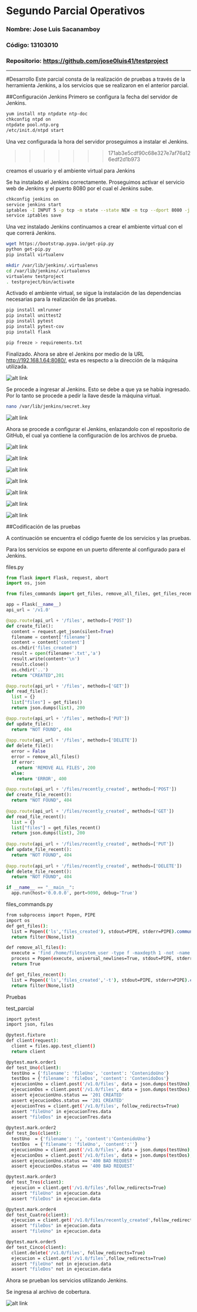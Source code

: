 # Segundo Parcial Operativos
### Nombre: Jose Luis Sacanamboy
### Código: 13103010
### Repositorio: https://github.com/jose0luis41/testproject

---------

#Desarrollo
Este parcial consta de la realización de pruebas a través de la herramienta Jenkins, a los servicios que se realizaron en el anterior parcial.

##Configuración Jenkins
Primero se configura la fecha del servidor de Jenkins.

```sh
yum install ntp ntpdate ntp-doc
chkconfig ntpd on
ntpdate pool.ntp.org
/etc/init.d/ntpd start
```
Una vez configurada la hora del servidor proseguimos a instalar el Jenkins.
>>>>>>> 171ab3e5cdf90c68e327e7af76a126edf2d1b973

creamos el usuario y el ambiente virtual para Jenkins

Se ha instalado el Jenkins correctamente. Proseguimos activar el servicio web de Jenkins y el puerto 8080 por el cual el Jenkins sube.

```sh
chkconfig jenkins on
service jenkins start
iptables -I INPUT 5 -p tcp -m state --state NEW -m tcp --dport 8080 -j ACCEPT
service iptables save
```
Una vez instalado Jenkins continuamos a crear el ambiente virtual con el que correrá Jenkins.

```sh
wget https://bootstrap.pypa.io/get-pip.py
python get-pip.py
pip install virtualenv

mkdir /var/lib/jenkins/.virtualenvs
cd /var/lib/jenkins/.virtualenvs
virtualenv testproject
. testproject/bin/activate
```

Activado el ambiente virtual, se sigue la instalación de las dependencias necesarias para la realización de las pruebas.

```sh
pip install xmlrunner
pip install unittest2
pip install pytest
pip install pytest-cov
pip install flask

pip freeze > requirements.txt
```
Finalizado. Ahora se abre el Jenkins por medio de la URL http://192.168.1.64:8080/, esta es respecto a la dirección de la máquina utilizada.

![alt link](https://github.com/jose0luis41/testproject/blob/master/images/CapturaDos.PNG)

Se procede a ingresar al Jenkins. Esto se debe a que ya se había ingresado. Por lo tanto se procede a pedir la llave desde la máquina virtual.

```sh
nano /var/lib/jenkins/secret.key
```

![alt link](https://github.com/jose0luis41/testproject/blob/master/images/CapturaDos.PNG)

Ahora se procede a configurar el Jenkins, enlazandolo con el repositorio de GitHub, el cual ya contiene la configuración de los archivos de prueba.

![alt link](https://github.com/jose0luis41/testproject/blob/master/images/CapturaCuatro.PNG)

![alt link](https://github.com/jose0luis41/testproject/blob/master/images/CapturaCinco.PNG)

![alt link](https://github.com/jose0luis41/testproject/blob/master/images/CapturaSeis.PNG)

![alt link](https://github.com/jose0luis41/testproject/blob/master/images/CapturaSiete.PNG)

![alt link](https://github.com/jose0luis41/testproject/blob/master/images/CapturaOnce.png)

![alt link](https://github.com/jose0luis41/testproject/blob/master/images/CapturaOctavo.PNG)

![alt link](https://github.com/jose0luis41/testproject/blob/master/images/CapturaNueve.PNG)

##Codificación de las pruebas

A continuación se encuentra el código fuente de los servicios y las pruebas.

Para los servicios se expone en un puerto diferente al configurado para el Jenkins.

files.py

```py
from flask import Flask, request, abort
import os, json

from files_commands import get_files, remove_all_files, get_files_recent

app = Flask(__name__)
api_url = '/v1.0'

@app.route(api_url + '/files', methods=['POST'])
def create_file():
  content = request.get_json(silent=True)
  filename = content['filename']
  content = content['content']
  os.chdir('files_created')
  result = open(filename+'.txt','a')
  result.write(content+'\n')
  result.close()
  os.chdir('..')
  return "CREATED",201

@app.route(api_url + '/files', methods=['GET'])
def read_file():
  list = {}
  list["files"] = get_files()
  return json.dumps(list), 200

@app.route(api_url + '/files', methods=['PUT'])
def update_file():
  return "NOT FOUND", 404
  
@app.route(api_url + '/files', methods=['DELETE'])
def delete_file():
  error = False
  error = remove_all_files()
  if error:
    return 'REMOVE ALL FILES', 200
  else:
    return 'ERROR', 400

@app.route(api_url + '/files/recently_created', methods=['POST'])
def create_file_recent():
  return "NOT FOUND", 404
  
@app.route(api_url + '/files/recently_created', methods=['GET'])
def read_file_recent():
  list = {}
  list["files"] = get_files_recent()
  return json.dumps(list), 200
  
@app.route(api_url + '/files/recently_created', methods=['PUT'])
def update_file_recent():
  return "NOT FOUND", 404
  
@app.route(api_url + '/files/recently_created', methods=['DELETE'])
def delete_file_recent():
  return "NOT FOUND", 404

if __name__ == "__main__":
  app.run(host='0.0.0.0', port=9090, debug='True')
```
files_commands.py

```sh
from subprocess import Popen, PIPE
import os
def get_files():
  list = Popen(('ls','files_created'), stdout=PIPE, stderr=PIPE).communicate()[0].split('\n')
  return filter(None,list)

def remove_all_files():
  execute = 'find /home/filesystem_user -type f -maxdepth 1 -not -name ".*" -exec rm {} \;'  	
  process = Popen(execute, universal_newlines=True, stdout=PIPE, stderr=PIPE, shell=True).communicate()
  return True

def get_files_recent():
  list = Popen(('ls','files_created','-t'), stdout=PIPE, stderr=PIPE).communicate()[0].split('\n')
  return filter(None,list)
  ```
  
  Pruebas
  
  test_parcial
  
  ```sh
  import pytest
import json, files

@pytest.fixture
def client(request):
    client = files.app.test_client()
    return client

@pytest.mark.order1
def test_Uno(client):
    testUno = {'filename': 'fileUno', 'content': 'ContenidoUno'}
    testDos = {'filename': 'fileDos', 'content': 'ContenidoDos'}
    ejecucionUno = client.post('/v1.0/files', data = json.dumps(testUno), content_type='application/json')
    ejecucionDos = client.post('/v1.0/files', data = json.dumps(testDos), content_type='application/json')
    assert ejecucionUno.status == '201 CREATED'
    assert ejecucionDos.status == '201 CREATED'
    ejecucionTres = client.get('/v1.0/files', follow_redirects=True)
    assert "fileUno" in ejecucionTres.data
    assert "fileDos" in ejecucionTres.data
    
@pytest.mark.order2
def test_Dos(client):
    testUno  = {'filename': '', 'content':'ContenidoUno'}
    testDos  = {'filename': 'fileUno', 'content':''}
    ejecucionUno = client.post('/v1.0/files', data = json.dumps(testUno), content_type='application/json')
    ejecucionDos = client.post('/v1.0/files', data = json.dumps(testDos), content_type='application/json')
    assert ejecucionUno.status == '400 BAD REQUEST'
    assert ejecucionDos.status == '400 BAD REQUEST'
  
@pytest.mark.order3
def test_Tres(client):
    ejecucion = client.get('/v1.0/files',follow_redirects=True)
    assert "fileUno" in ejecucion.data
    assert "fileDos" in ejecucion.data  
  
@pytest.mark.order4
def test_Cuatro(client):
    ejecucion = client.get('/v1.0/files/recently_created',follow_redirects=True)
    assert "fileDos" in ejecucion.data
    assert "fileUno" in ejecucion.data

@pytest.mark.order5
def test_Cinco(client):
    client.delete('/v1.0/files', follow_redirects=True)
    ejecucion = client.get('/v1.0/files',follow_redirects=True)
    assert "fileUno" not in ejecucion.data
    assert "fileDos" not in ejecucion.data
 ```
 
 Ahora se prueban los servicios utilizando Jenkins.
 
 Se ingresa al archivo de cobertura.
 
 ![alt link](https://github.com/jose0luis41/testproject/blob/master/images/CapturaDoce.jpg)
